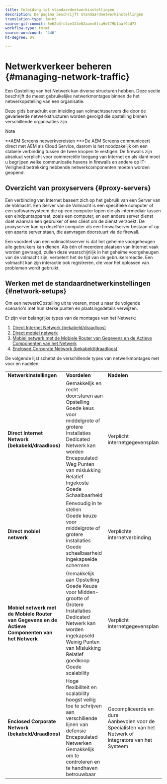 ```yaml
---
title: Inleiding tot standaardnetwerkinstellingen
description: De pagina beschrijft Standaardnetwerkinstellingen
translation-type: tm+mt
source-git-commit: 8e62b3fc4ce324e02aaec6fca9df79b1aaf94d72
workflow-type: tm+mt
source-wordcount: '446'
ht-degree: 0%

---
```



# Netwerkverkeer beheren {#managing-network-traffic}

Een Opstelling van het Netwerk kan diverse structuren hebben. Deze sectie beschrijft de meest gebruikelijke netwerkmontages binnen de het netwerkopstelling van een organisatie.

Deze gids benadrukt een inleiding aan volmachtsservers die door de gevarieerde netwerkstructuren worden gevolgd die opstelling binnen verschillende organisaties zijn.

>[!NOTE]
>**AEM Screens netwerkvereisten **>De AEM Screens communiceert direct met AEM als Cloud Service, daarom is het noodzakelijk om een stabiele verbinding tussen de twee knopen te vestigen. De firewalls zijn absoluut verplicht voor commerciële toegang van Internet en als klant moet u begrijpen welke communicatie havens in firewalls en andere op IT-Veiligheid betrekking hebbende netwerkcomponenten moeten worden geopend.

## Overzicht van proxyservers {#proxy-servers}

Een verbinding van Internet baseert zich op het gebruik van een Server van de Volmacht. Een Server van de Volmacht is een specifieke computer of een softwaresysteem die op een computer lopen die als intermediair tussen een eindpuntapparaat, zoals een computer, en een andere server dienst doet waarvan een gebruiker of een cliënt om de dienst verzoekt. De proxyserver kan op dezelfde computer als een firewallserver bestaan of op een aparte server staan, die aanvragen doorstuurt via de firewall.

Een voordeel van een volmachtsserver is dat het geheime voorgeheugen alle gebruikers kan dienen. Als één of meerdere plaatsen van Internet vaak worden gevraagd, zullen deze waarschijnlijk in het geheime voorgeheugen van de volmacht zijn, verbetert het de tijd van de gebruikersreactie. Een volmacht kan zijn interactie ook registreren, die voor het oplossen van problemen wordt gebruikt.

## Werken met de standaardnetwerkinstellingen {#network-setups}

Om een netwerkOpstelling uit te voeren, moet u naar de volgende scenario&#39;s met hun sterke punten en plaatsingsdetails verwijzen.

Er zijn vier belangrijke types van de montages van het Netwerk:

1. [Direct Internet Network (bekabeld/draadloos)](/help/using/direct-internet-network.md)
1. [Direct mobiel netwerk](/help/using/mobile-network.md)
1. [Mobiel netwerk met de Mobiele Router van Gegevens en de Actieve Componenten van het Netwerk](/help/using/mobile-network-router.md)
1. [Enclosed Corporate Network (bekabeld/draadloos)](/help/using/enclosed-corporate-network.md)

De volgende lijst schetst de verschillende types van netwerkmontages met voor en nadelen:

<table>
 <tbody>
  <tr>
   <td><strong>Netwerkinstellingen</strong></td>
   <td><strong>Voordelen</strong></td>
   <td><strong>Nadelen</strong></td>
  </tr>
  <tr>
   <td><strong>Direct Internet Network (bekabeld/draadloos)</strong></td>
   <td>Gemakkelijk en recht door:sturen aan Opstelling<br>Goede keus voor middelgrote of grotere Installaties<br>Dedicated Netwerk kan worden Encapsulated<br>Weg Punten van mislukking<br>Relatief Ingekoste<br>Goede Schaalbaarheid</td>
   <td>Verplicht internetgegevensplan </td>
  </tr>
    <tr>
   <td><strong>Direct mobiel netwerk</strong></td>
   <td>Eenvoudig in te stellen<br>Goede keuze voor middelgrote of grotere installaties<br>Goede schaalbaarheid<br>ingekapselde schermen
</td>
   <td>Verplichte internetverbinding</td>
  </tr>
    <tr>
<tr>
   <td><strong>Mobiel netwerk met de Mobiele Router van Gegevens en de Actieve Componenten van het Netwerk</strong></td>
   <td>Gemakkelijk aan Opstelling<br>Goede Keuze voor Midden-grootte of Grotere Installaties<br>Dedicated Netwerk kan worden ingekapseld<br>Weinig Punten van Mislukking<br>Relatief goedkoop<br>Goede scalability</br></td>
   <td>Verplicht internetgegevensplan</td>
  </tr>
    <tr>

<td><strong>Enclosed Corporate Network (bekabeld/draadloos)</strong></td>
   <td>Hoge flexibiliteit en scalability<br>hoogst veilig toe te schrijven aan verschillende lijnen van defensie<br>Encapsulated Netwerken<br>Gemakkelijk om te controleren en te handhaven<br>betrouwbaar</td>
   <td>Gecompliceerde en dure<br>Aanbevolen voor de Specialisten van het Netwerk of Integrators van het Systeem</td>
  </tr>
  </tr>
 </tbody>
</table>


